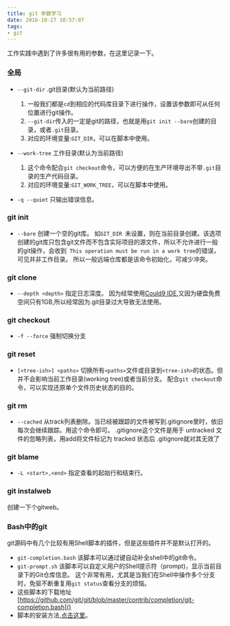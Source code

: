 ```yaml
---
title: git 参数学习
date: 2016-10-27 10:57:07
tags: 
- git
---
```

工作实践中遇到了许多很有用的参数，在这里记录一下。
### 全局
* `--git-dir` .git目录(默认为当前路径)  
    1. 一般我们都是`cd`到相应的代码库目录下进行操作，设置该参数即可从任何位置进行git操作。
    2. `--git-dir`传入的一定是git的路径，也就是用`git init --bare`创建的目录，或者`.git`目录。
    3. 对应的环境变量:`GIT_DIR`，可以在脚本中使用。 

* `--work-tree`  工作目录(默认为当前路径)
    1. 这个命令配合`git checkout`命令，可以方便的在生产环境导出不带`.git`目录的生产代码目录。
    2. 对应的环境变量:`GIT_WORK_TREE`，可以在脚本中使用。

* `-q --quiet` 只输出错误信息。

### git init 
* `--bare` 创建一个空的git库。
    如`GIT_DIR `未设置，则在当前目录创建。该选项创建的git库只包含git文件而不包含实际项目的源文件，所以不允许进行一般的git操作，会收到` This operation must be run in a work tree`的错误，可见并非工作目录。
    所以一般远端仓库都是该命令初始化，可减少冲突。 

### git clone
* `--depth <depth>` 指定日志深度。
    因为经常使用[Could9 IDE](http://c9.io),又因为硬盘免费空间只有1GB,所以经常因为.git目录过大导致无法使用。 

### git checkout
* `-f
--force` 强制切换分支

### git reset
* `[<tree-ish>] <paths>` 切换所有`<paths>`文件或目录到`<tree-ish>`的状态。但并不会影响当前工作目录(working tree)或者当前分支。
配合`git checkout`命令，可以实现还原单个文件历史状态的目的。

### git rm
* `--cached` 从track列表删除。当已经被跟踪的文件被写到.gitignore里时，依旧每次会继续跟踪。用这个命令即可。
.gitignore这个文件是用于 untracked 文件的忽略列表，用add将文件标记为 tracked 状态后 .gitignore就对其无效了

### git blame
* `-L <start>,<end>` 指定查看的起始行和结束行。

### git instalweb 
创建一下个gitweb。
### Bash中的git
git源码中有几个比较有用Shell脚本的插件，但是这些插件并不是默认打开的。
* `git-completion.bash` 该脚本可以通过<tab>键自动补全shell中的git命令。
* `git-prompt.sh` 该脚本可以自定义用户的Shell提示符（prompt)，显示当前目录下的Git仓库信息。
这个非常有用，尤其是当我们在Shell中操作多个分支时，免驱不断重复用`git status`查看分支的烦恼。
* 这些脚本的下载地址[https://github.com/git/git/blob/master/contrib/completion/git-completion.bash]()
* 脚本的安装方法,[点击这里](https://git-scm.com/book/zh/v2/%E5%85%B6%E5%AE%83%E7%8E%AF%E5%A2%83%E4%B8%AD%E7%9A%84-Git-Bash-%E4%B8%AD%E7%9A%84-Git)。